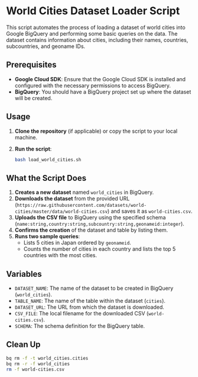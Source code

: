 # World Cities Dataset Loader Script

This script automates the process of loading a dataset of world cities into Google BigQuery and performing some basic queries on the data. The dataset contains information about cities, including their names, countries, subcountries, and geoname IDs.

## Prerequisites

- **Google Cloud SDK**: Ensure that the Google Cloud SDK is installed and configured with the necessary permissions to access BigQuery.
- **BigQuery**: You should have a BigQuery project set up where the dataset will be created.

## Usage

1. **Clone the repository** (if applicable) or copy the script to your local machine.
2. **Run the script**:

   ```bash
   bash load_world_cities.sh
   ```

## What the Script Does

1. **Creates a new dataset** named `world_cities` in BigQuery.
2. **Downloads the dataset** from the provided URL (`https://raw.githubusercontent.com/datasets/world-cities/master/data/world-cities.csv`) and saves it as `world-cities.csv`.
3. **Uploads the CSV file** to BigQuery using the specified schema (`name:string,country:string,subcountry:string,geonameid:integer`).
4. **Confirms the creation** of the dataset and table by listing them.
5. **Runs two sample queries**:
   - Lists 5 cities in Japan ordered by `geonameid`.
   - Counts the number of cities in each country and lists the top 5 countries with the most cities.

## Variables

- `DATASET_NAME`: The name of the dataset to be created in BigQuery (`world_cities`).
- `TABLE_NAME`: The name of the table within the dataset (`cities`).
- `DATASET_URL`: The URL from which the dataset is downloaded.
- `CSV_FILE`: The local filename for the downloaded CSV (`world-cities.csv`).
- `SCHEMA`: The schema definition for the BigQuery table.

## Clean Up

```bash
bq rm -f -t world_cities.cities 
bq rm -r -f world_cities 
rm -f world-cities.csv
```

